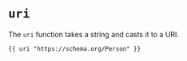 # `uri`

The `uri` function takes a string and casts it to a URI.

```
{{ uri "https://schema.org/Person" }}
```
